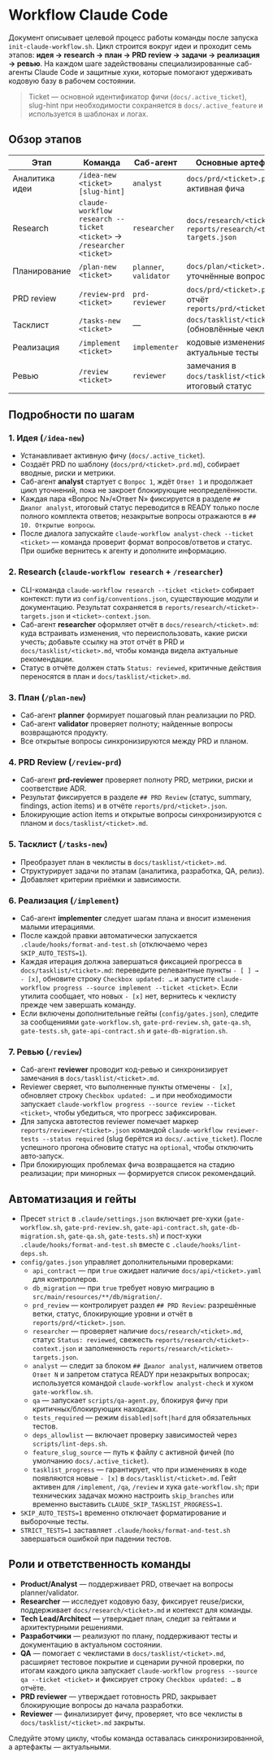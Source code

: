 # Workflow Claude Code

Документ описывает целевой процесс работы команды после запуска `init-claude-workflow.sh`. Цикл строится вокруг идеи и проходит семь этапов: **идея → research → план → PRD review → задачи → реализация → ревью**. На каждом шаге задействованы специализированные саб-агенты Claude Code и защитные хуки, которые помогают удерживать кодовую базу в рабочем состоянии.

> Ticket — основной идентификатор фичи (`docs/.active_ticket`), slug-hint при необходимости сохраняется в `docs/.active_feature` и используется в шаблонах и логах.

## Обзор этапов

| Этап | Команда | Саб-агент | Основные артефакты |
| --- | --- | --- | --- |
| Аналитика идеи | `/idea-new <ticket> [slug-hint]` | `analyst` | `docs/prd/<ticket>.prd.md`, активная фича |
| Research | `claude-workflow research --ticket <ticket>` → `/researcher <ticket>` | `researcher` | `docs/research/<ticket>.md`, `reports/research/<ticket>-targets.json` |
| Планирование | `/plan-new <ticket>` | `planner`, `validator` | `docs/plan/<ticket>.md`, уточнённые вопросы |
| PRD review | `/review-prd <ticket>` | `prd-reviewer` | `docs/prd/<ticket>.prd.md`, отчёт `reports/prd/<ticket>.json` |
| Тасклист | `/tasks-new <ticket>` | — | `docs/tasklist/<ticket>.md` (обновлённые чеклисты) |
| Реализация | `/implement <ticket>` | `implementer` | кодовые изменения, актуальные тесты |
| Ревью | `/review <ticket>` | `reviewer` | замечания в `docs/tasklist/<ticket>.md`, итоговый статус |

## Подробности по шагам

### 1. Идея (`/idea-new`)
- Устанавливает активную фичу (`docs/.active_ticket`).
- Создаёт PRD по шаблону (`docs/prd/<ticket>.prd.md`), собирает вводные, риски и метрики.
- Саб-агент **analyst** стартует с `Вопрос 1`, ждёт `Ответ 1` и продолжает цикл уточнений, пока не закроет блокирующие неопределённости.
- Каждая пара «Вопрос N»/«Ответ N» фиксируется в разделе `## Диалог analyst`, итоговый статус переводится в READY только после полного комплекта ответов; незакрытые вопросы отражаются в `## 10. Открытые вопросы`.
- После диалога запускайте `claude-workflow analyst-check --ticket <ticket>` — команда проверит формат вопросов/ответов и статус. При ошибке вернитесь к агенту и дополните информацию.

### 2. Research (`claude-workflow research` + `/researcher`)
- CLI-команда `claude-workflow research --ticket <ticket>` собирает контекст: пути из `config/conventions.json`, существующие модули и документацию. Результат сохраняется в `reports/research/<ticket>-targets.json` и `<ticket>-context.json`.
- Саб-агент **researcher** оформляет отчёт в `docs/research/<ticket>.md`: куда встраивать изменения, что переиспользовать, какие риски учесть; добавьте ссылку на этот отчёт в PRD и `docs/tasklist/<ticket>.md`, чтобы команда видела актуальные рекомендации.
- Статус в отчёте должен стать `Status: reviewed`, критичные действия переносятся в план и `docs/tasklist/<ticket>.md`.

### 3. План (`/plan-new`)
- Саб-агент **planner** формирует пошаговый план реализации по PRD.
- Саб-агент **validator** проверяет полноту; найденные вопросы возвращаются продукту.
- Все открытые вопросы синхронизируются между PRD и планом.

### 4. PRD Review (`/review-prd`)
- Саб-агент **prd-reviewer** проверяет полноту PRD, метрики, риски и соответствие ADR.
- Результат фиксируется в разделе `## PRD Review` (статус, summary, findings, action items) и в отчёте `reports/prd/<ticket>.json`.
- Блокирующие action items и открытые вопросы синхронизируются с планом и `docs/tasklist/<ticket>.md`.

### 5. Тасклист (`/tasks-new`)
- Преобразует план в чеклисты в `docs/tasklist/<ticket>.md`.
- Структурирует задачи по этапам (аналитика, разработка, QA, релиз).
- Добавляет критерии приёмки и зависимости.

### 6. Реализация (`/implement`)
- Саб-агент **implementer** следует шагам плана и вносит изменения малыми итерациями.
- После каждой правки автоматически запускается `.claude/hooks/format-and-test.sh` (отключаемо через `SKIP_AUTO_TESTS=1`).
- Каждая итерация должна завершаться фиксацией прогресса в `docs/tasklist/<ticket>.md`: переведите релевантные пункты `- [ ] → - [x]`, обновите строку `Checkbox updated: …` и запустите `claude-workflow progress --source implement --ticket <ticket>`. Если утилита сообщает, что новых `- [x]` нет, вернитесь к чеклисту прежде чем завершать команду.
- Если включены дополнительные гейты (`config/gates.json`), следите за сообщениями `gate-workflow.sh`, `gate-prd-review.sh`, `gate-qa.sh`, `gate-tests.sh`, `gate-api-contract.sh` и `gate-db-migration.sh`.

### 7. Ревью (`/review`)
- Саб-агент **reviewer** проводит код-ревью и синхронизирует замечания в `docs/tasklist/<ticket>.md`.
- Reviewer сверяет, что выполненные пункты отмечены `- [x]`, обновляет строку `Checkbox updated: …` и при необходимости запускает `claude-workflow progress --source review --ticket <ticket>`, чтобы убедиться, что прогресс зафиксирован.
- Для запуска автотестов reviewer помечает маркер `reports/reviewer/<ticket>.json` командой `claude-workflow reviewer-tests --status required` (slug берётся из `docs/.active_ticket`). После успешного прогона обновите статус на `optional`, чтобы отключить авто‑запуск.
- При блокирующих проблемах фича возвращается на стадию реализации; при минорных — формируется список рекомендаций.

## Автоматизация и гейты

- Пресет `strict` в `.claude/settings.json` включает pre-хуки (`gate-workflow.sh`, `gate-prd-review.sh`, `gate-api-contract.sh`, `gate-db-migration.sh`, `gate-qa.sh`, `gate-tests.sh`) и пост-хуки `.claude/hooks/format-and-test.sh` вместе с `.claude/hooks/lint-deps.sh`.
- `config/gates.json` управляет дополнительными проверками:
  - `api_contract` — при `true` ожидает наличие `docs/api/<ticket>.yaml` для контроллеров.
  - `db_migration` — при `true` требует новую миграцию в `src/main/resources/**/db/migration/`.
  - `prd_review` — контролирует раздел `## PRD Review`: разрешённые ветки, статус, блокирующие уровни и отчёт в `reports/prd/<ticket>.json`.
  - `researcher` — проверяет наличие `docs/research/<ticket>.md`, статус `Status: reviewed`, свежесть `reports/research/<ticket>-context.json` и заполненность `reports/research/<ticket>-targets.json`.
  - `analyst` — следит за блоком `## Диалог analyst`, наличием ответов `Ответ N` и запретом статуса READY при незакрытых вопросах; используется командой `claude-workflow analyst-check` и хуком `gate-workflow.sh`.
  - `qa` — запускает `scripts/qa-agent.py`, блокируя фичу при критичных/блокирующих находках.
  - `tests_required` — режим `disabled|soft|hard` для обязательных тестов.
  - `deps_allowlist` — включает проверку зависимостей через `scripts/lint-deps.sh`.
  - `feature_slug_source` — путь к файлу с активной фичей (по умолчанию `docs/.active_ticket`).
  - `tasklist_progress` — гарантирует, что при изменениях в коде появляются новые `- [x]` в `docs/tasklist/<ticket>.md`. Гейт активен для `/implement`, `/qa`, `/review` и хука `gate-workflow.sh`; при технических задачах можно настроить `skip_branches` или временно выставить `CLAUDE_SKIP_TASKLIST_PROGRESS=1`.
- `SKIP_AUTO_TESTS=1` временно отключает форматирование и выборочные тесты.
- `STRICT_TESTS=1` заставляет `.claude/hooks/format-and-test.sh` завершаться ошибкой при падении тестов.

## Роли и ответственность команды

- **Product/Analyst** — поддерживает PRD, отвечает на вопросы planner/validator.
- **Researcher** — исследует кодовую базу, фиксирует reuse/риски, поддерживает `docs/research/<ticket>.md` и контекст для команды.
- **Tech Lead/Architect** — утверждает план, следит за гейтами и архитектурными решениями.
- **Разработчики** — реализуют по плану, поддерживают тесты и документацию в актуальном состоянии.
- **QA** — помогает с чеклистами в `docs/tasklist/<ticket>.md`, расширяет тестовое покрытие и сценарии ручной проверки, по итогам каждого цикла запускает `claude-workflow progress --source qa --ticket <ticket>` и фиксирует строку `Checkbox updated: …` в отчёте.
- **PRD reviewer** — утверждает готовность PRD, закрывает блокирующие вопросы до начала разработки.
- **Reviewer** — финализирует фичу, проверяет, что все чеклисты в `docs/tasklist/<ticket>.md` закрыты.

Следуйте этому циклу, чтобы команда оставалась синхронизированной, а артефакты — актуальными.
